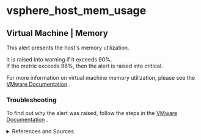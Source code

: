 # vsphere_host_mem_usage

## Virtual Machine | Memory

This alert presents the host's memory utilization.

It is raised into warning if it exceeds 90%.  
If the metric exceeds 98%, then the alert is raised into critical.

For more information on virtual machine memory utilization, 
please see the [VMware Documentation](
   https://docs.vmware.com/en/VMware-vSphere/7.0/com.vmware.vsphere.monitoring.doc/GUID-115861E6-810A-43BB-8CDB-EE99CF8F3250.html)
   .

### Troubleshooting

To find out why the alert was raised, follow the steps in the [VMware Documentation](
https://docs.vmware.com/en/VMware-vSphere/7.0/com.vmware.vsphere.monitoring.doc/GUID-115861E6-810A-43BB-8CDB-EE99CF8F3250.html)
.

<details><summary>References and Sources</summary>

1. [VMware Documentation](
   https://docs.vmware.com/en/VMware-vSphere/7.0/com.vmware.vsphere.monitoring.doc/GUID-115861E6-810A-43BB-8CDB-EE99CF8F3250.html)

</details>
